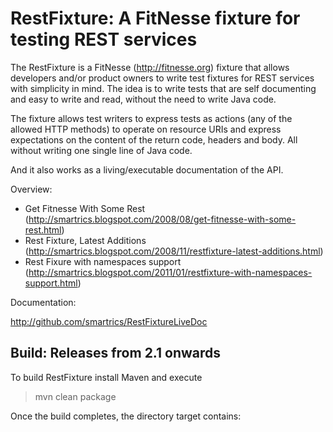 RestFixture: A FitNesse fixture for testing REST services
=========================================================

The RestFixture is a FitNesse (http://fitnesse.org)  fixture that allows
developers and/or product owners to write test fixtures for REST services
with simplicity in mind. The idea is to write tests that are self
documenting and easy to write and read, without the need to write Java code.

The fixture allows test writers to express tests as actions (any of the
allowed HTTP methods) to operate on resource URIs and express expectations on
the content of the return code, headers and body. All without writing one
single line of Java code.

And it also works as a living/executable documentation of the API.

Overview:

* Get Fitnesse With Some Rest (http://smartrics.blogspot.com/2008/08/get-fitnesse-with-some-rest.html)
* Rest Fixture, Latest Additions (http://smartrics.blogspot.com/2008/11/restfixture-latest-additions.html)
* Rest Fixure with namespaces support (http://smartrics.blogspot.com/2011/01/restfixture-with-namespaces-support.html)

Documentation:

http://github.com/smartrics/RestFixtureLiveDoc

Build: Releases from 2.1 onwards
--------------------------------

To build RestFixture install Maven and execute

> mvn clean package

Once the build completes, the directory target contains:

* <code>smartrics-RestFixture-&lt;version>.jar</code> : the RestFixture jar
* <code>dependencies/</code> : all the RestFixture dependencies (excluding a Logging framework implementation. See below for details)
* <code>smartrics-RestFixture-2.1-bin.zip</code>: a bundle the RestFixture and all dependencies.

If the build fails because smartrics-RestClient can't be found, check the pom.xml file and make sure the repository sonatype-releases-restclient is enabled.

Build: Releases up to 2.0
-------------------------

To build RestFixture add a property file in the properties directory named <your.os.username>.properties 
by copying and customising build.properties if necessary.

Use

> ant

or

> ant full

to run the default target (this will build the Rest Fixture, start a local instance
of FitNesse on port 7070 and run the fitnesse tests in src/test/cat. 

You can also pass a build properties file to ant with 

> ant -Dproperties=<my.bespoke.file>.properties

If it all succeeds a distribution of the RestFixture is available in dist/ alongside with the latest 
documentation. Reports of tests and metrics are available in build/reports

The (missing!) logger framework dependency
------------------------------------------

The RestFixture uses slf4j-api; if no logger implementation is provided slf4j defaults to nop binding. 
Please download and add to the classpath your binding of choice (and the respective configuration file).

The current version is slf4j-api-1.6.6, hence download the matching version of the binding implementation.

Check http://www.slf4j.org/ for more details.

Install
-------

To use the RestFixture, simply add RestFixture-<ver>.jar to your FitNesse tests classpath,
alongside its dependencies. Dependencies are available in the directory target/dependencies.

For example, let's assume that you have succesfully built the RestFixture in C:/RestFixture

0. Download a binding logger implementation for slf4j and copy it into C:/slf4j-simple/slf4j-simple-1.6.6.jar. Download it from http://repo2.maven.org/maven2/org/slf4j/slf4j-simple/1.6.6/slf4j-simple-1.6.6.jar
1. Start FitNesse; let's assume that fitnesse is now running on port 8090)
2. Go to http://localhost:8090/RestFixtureInstallTest to create a new test page
3. Type the following:

<code>
!define TEST_SYSTEM {slim}

!path C:/RestFixture/target/dependencies/*
!path C:/RestFixture/target/smartrics-RestFixture-&ltver>.jar
!path C:/slf4j-simple/slf4j-simple-1.6.6.jar

|Table:smartrics.rest.fitnesse.fixture.RestFixture | http://localhost:8090 |
| GET | /RestFixtureInstallTest?rss | | | //title[text()='RestFixtureInstallTest']|
</code>
 
4. Execute the test. If it passes, you have succesfully installed the RestFixture. You'll also know how to reference it's jar and dependencies.
 